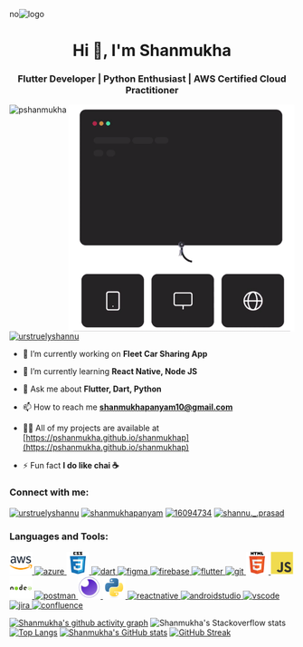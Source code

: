 no![logo](https://theninehertz.com/wp-content/uploads/2020/02/09flutter-works.jpg)

<h1 align="center">Hi 👋, I'm Shanmukha</h1>
<h3 align="center">Flutter Developer | Python Enthusiast | AWS Certified Cloud Practitioner</h3>
<img align="right" alt="Coding" width="400" src="https://github.com/pshanmukha/pshanmukha/blob/main/assests/output-onlinegiftools.gif">
<p align="left"> <img src="https://komarev.com/ghpvc/?username=pshanmukha&label=Profile%20views&color=0e75b6&style=flat" alt="pshanmukha" /> </p>

<p align="left"> <a href="https://twitter.com/urstruelyshannu" target="blank"><img src="https://img.shields.io/twitter/follow/urstruelyshannu?logo=twitter&style=for-the-badge" alt="urstruelyshannu" /></a> </p>

- 🔭 I’m currently working on **Fleet Car Sharing App**

- 🌱 I’m currently learning **React Native, Node JS**

- 💬 Ask me about **Flutter, Dart, Python**

- 📫 How to reach me **shanmukhapanyam10@gmail.com**

- 👨‍💻 All of my projects are available at [https://pshanmukha.github.io/shanmukhap](https://pshanmukha.github.io/shanmukhap)

- ⚡ Fun fact **I do like chai ☕**

<h3 align="left">Connect with me:</h3>
<p align="left">
<a href="https://twitter.com/urstruelyshannu" target="blank"><img align="center" src="https://www.vectorlogo.zone/logos/twitter/twitter-official.svg" alt="urstruelyshannu" height="40" width="40" /></a>
<a href="https://linkedin.com/in/shanmukhapanyam" target="blank"><img align="center" src="https://www.vectorlogo.zone/logos/linkedin/linkedin-tile.svg" alt="shanmukhapanyam" height="40" width="40" /></a>
<a href="https://stackoverflow.com/users/16094734" target="blank"><img align="center" src="https://www.vectorlogo.zone/logos/stackoverflow/stackoverflow-icon.svg" alt="16094734" height="40" width="40" /></a>
<a href="https://instagram.com/shannu._.prasad" target="blank"><img align="center" src="https://www.vectorlogo.zone/logos/instagram/instagram-icon.svg" alt="shannu._.prasad" height="40" width="40" /></a>
</p>

<h3 align="left">Languages and Tools:</h3>
<p align="left"> <a href="https://aws.amazon.com" target="_blank" rel="noreferrer"> <img src="https://raw.githubusercontent.com/devicons/devicon/master/icons/amazonwebservices/amazonwebservices-original-wordmark.svg" alt="aws" width="40" height="40"/> </a> <a href="https://azure.microsoft.com/en-in/" target="_blank" rel="noreferrer"> <img src="https://www.vectorlogo.zone/logos/microsoft_azure/microsoft_azure-icon.svg" alt="azure" width="40" height="40"/> </a> <a href="https://www.w3schools.com/css/" target="_blank" rel="noreferrer"> <img src="https://raw.githubusercontent.com/devicons/devicon/master/icons/css3/css3-original-wordmark.svg" alt="css3" width="40" height="40"/> </a> <a href="https://dart.dev" target="_blank" rel="noreferrer"> <img src="https://www.vectorlogo.zone/logos/dartlang/dartlang-icon.svg" alt="dart" width="40" height="40"/> </a> <a href="https://www.figma.com/" target="_blank" rel="noreferrer"> <img src="https://www.vectorlogo.zone/logos/figma/figma-icon.svg" alt="figma" width="40" height="40"/> </a> <a href="https://firebase.google.com/" target="_blank" rel="noreferrer"> <img src="https://www.vectorlogo.zone/logos/firebase/firebase-icon.svg" alt="firebase" width="40" height="40"/> </a> <a href="https://flutter.dev" target="_blank" rel="noreferrer"> <img src="https://www.vectorlogo.zone/logos/flutterio/flutterio-icon.svg" alt="flutter" width="40" height="40"/> </a> <a href="https://git-scm.com/" target="_blank" rel="noreferrer"> <img src="https://www.vectorlogo.zone/logos/git-scm/git-scm-icon.svg" alt="git" width="40" height="40"/> </a> <a href="https://www.w3.org/html/" target="_blank" rel="noreferrer"> <img src="https://raw.githubusercontent.com/devicons/devicon/master/icons/html5/html5-original-wordmark.svg" alt="html5" width="40" height="40"/> </a> <a href="https://developer.mozilla.org/en-US/docs/Web/JavaScript" target="_blank" rel="noreferrer"> <img src="https://raw.githubusercontent.com/devicons/devicon/master/icons/javascript/javascript-original.svg" alt="javascript" width="40" height="40"/> </a> <a href="https://nodejs.org" target="_blank" rel="noreferrer"> <img src="https://raw.githubusercontent.com/devicons/devicon/master/icons/nodejs/nodejs-original-wordmark.svg" alt="nodejs" width="40" height="40"/> </a> <a href="https://postman.com" target="_blank" rel="noreferrer"> <img src="https://www.vectorlogo.zone/logos/getpostman/getpostman-icon.svg" alt="postman" width="40" height="40"/> </a> <a href="https://insomnia.rest/" target="_blank" rel="noreferrer"> <img src="https://github.com/pshanmukha/pshanmukha/blob/main/assests/insomnia.png" alt="insomnia" width="40" height="40"/> </a> <a href="https://www.python.org" target="_blank" rel="noreferrer"> <img src="https://raw.githubusercontent.com/devicons/devicon/master/icons/python/python-original.svg" alt="python" width="40" height="40"/> </a> <a href="https://reactnative.dev/" target="_blank" rel="noreferrer"> <img src="https://reactnative.dev/img/header_logo.svg" alt="reactnative" width="40" height="40"/> </a> <a href="https://developer.android.com/studio" target="_blank" rel="noreferrer"> <img src="https://img.icons8.com/fluency/48/null/android-studio--v3.png" alt="androidstudio" width="40" height="40"/> </a> <a href="https://code.visualstudio.com/" target="_blank" rel="noreferrer"> <img src="https://img.icons8.com/color/48/null/visual-studio-code-2019.png" alt="vscode" width="40" height="40"/> </a> <a href="https://www.atlassian.com/software/jira" target="_blank" rel="noreferrer"> <img src="https://www.vectorlogo.zone/logos/atlassian_jira/atlassian_jira-icon.svg" alt="jira" width="40" height="40"/> </a> <a href="https://www.atlassian.com/software/confluence" target="_blank" rel="noreferrer"> <img src="https://img.icons8.com/fluency/48/null/confluence.png" alt="confluence" width="40" height="40"/> </a> </a> </p>

[![Shanmukha's github activity graph](https://github-readme-activity-graph.vercel.app/graph?username=pshanmukha&theme=github)](https://github.com/ashutosh00710/github-readme-activity-graph)
![Shanmukha's Stackoverflow stats](https://github-stackoverflow-readme.vercel.app/?userId=16094734)
[![Top Langs](https://github-readme-stats-iota-vert.vercel.app/api/top-langs/?username=pshanmukha&theme=dark&layout=compact)](https://github.com/anuraghazra/github-readme-stats)
[![Shanmukha's GitHub stats](https://github-readme-stats-iota-vert.vercel.app/api?username=pshanmukha&theme=dark&show_icons=true)](https://github.com/anuraghazra/github-readme-stats) [![GitHub Streak](https://streak-stats.demolab.com/?user=pshanmukha&theme=dark)](https://git.io/streak-stats)
